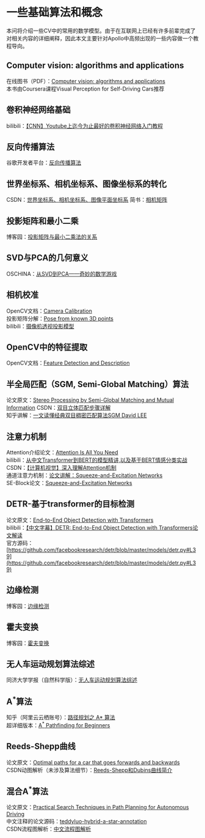 # 一些基础算法和概念

本问将介绍一些CV中的常用的数学模型。由于在互联网上已经有许多前辈完成了对相关内容的详细阐释，因此本文主要针对Apollo中高频出现的一些内容做一个教程导向。

## Computer vision: algorithms and applications

在线图书（PDF）：[Computer vision: algorithms and applications](http://szeliski.org/Book/drafts/SzeliskiBook_20100903_draft.pdf)  
本书由Coursera课程Visual Perception for Self-Driving Cars推荐

## 卷积神经网络基础

bilibili：[【CNN】Youtube上迄今为止最好的卷积神经网络入门教程](https://www.bilibili.com/video/BV1Fx41177ws)

## 反向传播算法

谷歌开发者平台：[反向传播算法](https://google-developers.gonglchuangl.net/machine-learning/crash-course/backprop-scroll/)

## 世界坐标系、相机坐标系、图像坐标系的转化

CSDN：[世界坐标系、相机坐标系、图像平面坐标系](https://blog.csdn.net/weizhangyjs/article/details/81020177)
简书：[相机矩阵](https://www.jianshu.com/p/2341da36aa8e)

## 投影矩阵和最小二乘

博客园：[投影矩阵与最小二乘法的关系](https://www.cnblogs.com/bigmonkey/p/9897047.html)

## SVD与PCA的几何意义

OSCHINA：[从SVD到PCA——奇妙的数学游戏](https://my.oschina.net/findbill/blog/535044)

## 相机校准

OpenCV文档：[Camera Calibration](https://docs.opencv.org/4.4.0/dc/dbb/tutorial_py_calibration.html)  
投影矩阵分解：[Pose from known 3D points](https://www.uio.no/studier/emner/matnat/its/nedlagte-emner/UNIK4690/v17/forelesninger/lecture_5_2_pose_from_known_3d_points.pdf)  
bilibili：[摄像机透视投影模型](https://www.bilibili.com/video/BV18J411z7jS?t=5750)

## OpenCV中的特征提取

OpenCV文档：[Feature Detection and Description](https://opencv-python-tutroals.readthedocs.io/en/latest/py_tutorials/py_feature2d/py_table_of_contents_feature2d/py_table_of_contents_feature2d.html)

## 半全局匹配（SGM, Semi-Global Matching）算法

论文原文：[Stereo Processing by Semi-Global Matching and Mutual Information](http://ieeexplore.ieee.org/xpls/abs_all.jsp?arnumber=4359315&tag=1)
CSDN：[双目立体匹配步骤详解](https://blog.csdn.net/rs_lys/article/details/83302323)  
知乎讲解：[一文读懂经典双目稠密匹配算法SGM David LEE](https://zhuanlan.zhihu.com/p/49272032)

## 注意力机制

Attention介绍论文：[Attention Is All You Need](http://courses.cs.ut.ee/MTAT.03.292/2017_fall/uploads/Main/Attention%20is%20All%20you%20need.pdf)  
bilibili：[从中文Transformer到BERT的模型精讲,以及基于BERT情感分类实战](https://www.bilibili.com/video/BV1sE411Y7cP?p=3)  
CSDN：[【计算机视觉】深入理解Attention机制](https://blog.csdn.net/yideqianfenzhiyi/article/details/79422857)  
通道注意力机制：[论文讲解：Squeeze-and-Excitation Networks](https://www.dazhuanlan.com/2020/03/19/5e72f82b3519b/)  
SE-Block论文：[Squeeze-and-Excitation Networks](https://arxiv.org/pdf/1709.01507)  

## DETR-基于transformer的目标检测

论文原文：[End-to-End Object Detection with Transformers](https://arxiv.org/pdf/2005.12872.pdf)  
bilibili：[【中文字幕】DETR: End-to-End Object Detection with Transformers论文解读](https://www.bilibili.com/video/BV1Qg4y1B7rL?from=search&seid=14753579937470447596)  
官方源码：[https://github.com/facebookresearch/detr/blob/master/models/detr.py#L39](https://github.com/facebookresearch/detr/blob/master/models/detr.py#L39)

## 边缘检测

博客园：[边缘检测](https://www.cnblogs.com/ronny/p/4001910.html)

## 霍夫变换

博客园：[霍夫变换](https://www.cnblogs.com/php-rearch/p/6760683.html)

## 无人车运动规划算法综述

同济大学学报（自然科学版）：[无人车运动规划算法综述](http://tjxb.cnjournals.cn/html/2017/08/16339.htm)

## A<sup>*</sup>算法

知乎（阿里云云栖账号）：[路径规划之 A* 算法](https://zhuanlan.zhihu.com/p/54510444)  
超详细版本：[A<sup>*</sup> Pathfinding for Beginners](https://www.gamedev.net/reference/articles/article2003.asp)

## Reeds-Shepp曲线

论文原文：[Optimal paths for a car that goes forwards and backwards](http://sector3.imm.uran.ru/shepp/Reeds_Shepp_trunk.pdf)  
CSDN动图解析（未涉及算法细节）：[Reeds-Shepp和Dubins曲线简介](https://blog.csdn.net/robinvista/article/details/95137143)

## 混合A<sup>*</sup>算法

论文原文：[Practical Search Techniques in Path Planning for Autonomous Driving](https://www.aaai.org/Papers/Workshops/2008/WS-08-10/WS08-10-006.pdf)  
中文注释的论文源码：[teddyluo-hybrid-a-star-annotation](https://github.com/teddyluo/hybrid-a-star-annotation)  
CSDN流程图解析：[中文流程图解析](https://blog.csdn.net/qq_31815513/article/details/88709640)  
